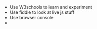 - Use W3schools to learn and experiment
- Use fiddle to look at live js stuff
- Use browser console
- 